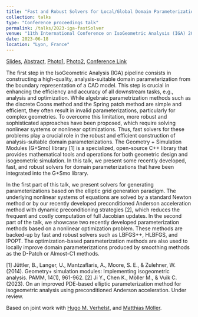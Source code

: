 ```yaml
---
title: "Fast and Robust Solvers for Local/Global Domain Parameterizations within G+Smo"
collection: talks
type: "Conference proceedings talk"
permalink: /talks/2023-iga-fastSolver
venue: "11th International Conference on IsoGeometric Analysis (IGA) 2023"
date: 2023-06-18
location: "Lyon, France" 
---
```


[Slides](../files/pdf/slides/2023-iga-fastSolver/2023-iga-fastSolver.pdf), 
[Abstract](../files/pdf/slides/2023-iga-fastSolver/2023-iga-abstract.pdf), 
[Photo1](../images/talks/2023-06-18-iga-fastSolver/IGA2023_1.jpg), 
[Photo2](../images/talks/2023-06-18-iga-fastSolver/IGA2023_2.jpg), 
[Conference Link](https://iga2023.sciencesconf.org)

The first step in the IsoGeometric Analysis (IGA) pipeline consists in constructing a high-quality, analysis-suitable domain parameterization from the boundary representation of a CAD model. This step is crucial in enhancing the efficiency and accuracy of all downstream tasks, e.g., analysis and optimization. While algebraic parametrization methods such as the discrete Coons method and the Spring patch method are simple and efficient, they often result in invalid parameterizations, particularly for complex geometries. To overcome this limitation, more robust and sophisticated approaches have been proposed, which require solving nonlinear systems or nonlinear optimizations. Thus, fast solvers for these problems play a crucial role in the robust and efficient construction of analysis-suitable domain parameterizations. The Geometry + Simulation Modules (G+Smo) library [1] is a specialized, open-source C++ library that provides mathematical tools and operations for both geometric design and isogeometric simulation. In this talk, we present some recently developed, fast, and robust solvers for domain parameterizations that have been integrated into the G+Smo library. 

In the first part of this talk, we present solvers for generating parameterizations based on the elliptic grid generation paradigm. The underlying nonlinear systems of equations are solved by a standard Newton method or by our recently developed preconditioned Anderson acceleration method with dynamic preconditioning strategies [2], which reduces the frequent and costly computation of full Jacobian updates. In the second part of the talk, we showcase two recently developed parameterization methods based on a nonlinear optimization problem. These methods are backed-up by fast and robust solvers such as LBFGS++, HLBFGS, and IPOPT. The optimization-based parameterization methods are also used to locally improve domain parameterizations produced by smoothing methods as the D-Patch or Almost-C1 methods. 

[1] Jüttler, B., Langer, U., Mantzaflaris, A., Moore, S. E., & Zulehner, W. (2014). Geometry+ simulation modules: Implementing isogeometric analysis. PAMM, 14(1), 961-962. 
[2]	Ji Y., Chen K., Möller M., & Vuik C. (2023). On an improved PDE-based elliptic parameterization method for isogeometric analysis using preconditioned Anderson acceleration. Under review. 

Based on joint work with [Hugo M. Verhelst](https://hverhelst.github.io/index.html), and [Matthias Möller](https://mmoelle1.gitlab.io/website/).